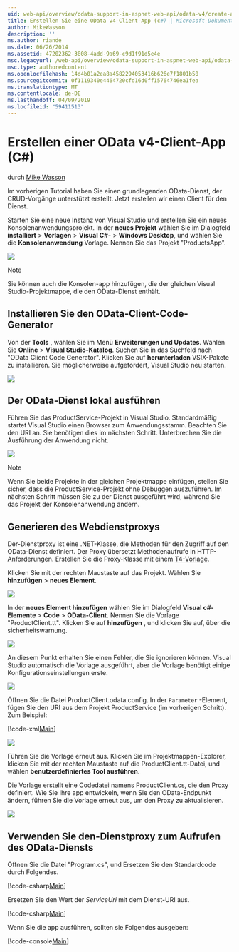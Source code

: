 ```yaml
---
uid: web-api/overview/odata-support-in-aspnet-web-api/odata-v4/create-an-odata-v4-client-app
title: Erstellen Sie eine OData v4-Client-App (c#) | Microsoft-Dokumentation
author: MikeWasson
description: ''
ms.author: riande
ms.date: 06/26/2014
ms.assetid: 47202362-3808-4add-9a69-c9d1f91d5e4e
msc.legacyurl: /web-api/overview/odata-support-in-aspnet-web-api/odata-v4/create-an-odata-v4-client-app
msc.type: authoredcontent
ms.openlocfilehash: 14d4b01a2ea8a4582294053416b626e7f1801b50
ms.sourcegitcommit: 0f1119340e4464720cfd16d0ff15764746ea1fea
ms.translationtype: MT
ms.contentlocale: de-DE
ms.lasthandoff: 04/09/2019
ms.locfileid: "59411513"
---
```

# <a name="create-an-odata-v4-client-app-c"></a>Erstellen einer OData v4-Client-App (C#)

durch [Mike Wasson](https://github.com/MikeWasson)

Im vorherigen Tutorial haben Sie einen grundlegenden OData-Dienst, der CRUD-Vorgänge unterstützt erstellt. Jetzt erstellen wir einen Client für den Dienst.

Starten Sie eine neue Instanz von Visual Studio und erstellen Sie ein neues Konsolenanwendungsprojekt. In der **neues Projekt** wählen Sie im Dialogfeld **installiert** &gt; **Vorlagen** &gt; **Visual C#-** &gt; **Windows Desktop**, und wählen Sie die **Konsolenanwendung** Vorlage. Nennen Sie das Projekt &quot;ProductsApp&quot;.

![](create-an-odata-v4-client-app/_static/image1.png)

> [!NOTE]
> Sie können auch die Konsolen-app hinzufügen, die der gleichen Visual Studio-Projektmappe, die den OData-Dienst enthält.


## <a name="install-the-odata-client-code-generator"></a>Installieren Sie den OData-Client-Code-Generator

Von der **Tools** , wählen Sie im Menü **Erweiterungen und Updates**. Wählen Sie **Online** &gt; **Visual Studio-Katalog**. Suchen Sie in das Suchfeld nach &quot;OData Client Code Generator&quot;. Klicken Sie auf **herunterladen** VSIX-Pakete zu installieren. Sie möglicherweise aufgefordert, Visual Studio neu starten.

[![](create-an-odata-v4-client-app/_static/image3.png)](create-an-odata-v4-client-app/_static/image2.png)

## <a name="run-the-odata-service-locally"></a>Der OData-Dienst lokal ausführen

Führen Sie das ProductService-Projekt in Visual Studio. Standardmäßig startet Visual Studio einen Browser zum Anwendungsstamm. Beachten Sie den URI an. Sie benötigen dies im nächsten Schritt. Unterbrechen Sie die Ausführung der Anwendung nicht.

![](create-an-odata-v4-client-app/_static/image4.png)

> [!NOTE]
> Wenn Sie beide Projekte in der gleichen Projektmappe einfügen, stellen Sie sicher, dass die ProductService-Projekt ohne Debuggen auszuführen. Im nächsten Schritt müssen Sie zu der Dienst ausgeführt wird, während Sie das Projekt der Konsolenanwendung ändern.


## <a name="generate-the-service-proxy"></a>Generieren des Webdienstproxys

Der-Dienstproxy ist eine .NET-Klasse, die Methoden für den Zugriff auf den OData-Dienst definiert. Der Proxy übersetzt Methodenaufrufe in HTTP-Anforderungen. Erstellen Sie die Proxy-Klasse mit einem [T4-Vorlage](https://msdn.microsoft.com/library/bb126445.aspx).

Klicken Sie mit der rechten Maustaste auf das Projekt. Wählen Sie **hinzufügen** &gt; **neues Element**.

![](create-an-odata-v4-client-app/_static/image5.png)

In der **neues Element hinzufügen** wählen Sie im Dialogfeld **Visual c#-Elemente** &gt; **Code** &gt; **OData-Client**. Nennen Sie die Vorlage &quot;ProductClient.tt&quot;. Klicken Sie auf **hinzufügen** , und klicken Sie auf, über die sicherheitswarnung.

[![](create-an-odata-v4-client-app/_static/image7.png)](create-an-odata-v4-client-app/_static/image6.png)

An diesem Punkt erhalten Sie einen Fehler, die Sie ignorieren können. Visual Studio automatisch die Vorlage ausgeführt, aber die Vorlage benötigt einige Konfigurationseinstellungen erste.

[![](create-an-odata-v4-client-app/_static/image9.png)](create-an-odata-v4-client-app/_static/image8.png)

Öffnen Sie die Datei ProductClient.odata.config. In der `Parameter` -Element, fügen Sie den URI aus dem Projekt ProductService (im vorherigen Schritt). Zum Beispiel:

[!code-xml[Main](create-an-odata-v4-client-app/samples/sample1.xml)]

[![](create-an-odata-v4-client-app/_static/image11.png)](create-an-odata-v4-client-app/_static/image10.png)

Führen Sie die Vorlage erneut aus. Klicken Sie im Projektmappen-Explorer, klicken Sie mit der rechten Maustaste auf die ProductClient.tt-Datei, und wählen **benutzerdefiniertes Tool ausführen**.

Die Vorlage erstellt eine Codedatei namens ProductClient.cs, die den Proxy definiert. Wie Sie Ihre app entwickeln, wenn Sie den OData-Endpunkt ändern, führen Sie die Vorlage erneut aus, um den Proxy zu aktualisieren.

![](create-an-odata-v4-client-app/_static/image12.png)

## <a name="use-the-service-proxy-to-call-the-odata-service"></a>Verwenden Sie den-Dienstproxy zum Aufrufen des OData-Diensts

Öffnen Sie die Datei "Program.cs", und Ersetzen Sie den Standardcode durch Folgendes.

[!code-csharp[Main](create-an-odata-v4-client-app/samples/sample2.cs)]

Ersetzen Sie den Wert der *ServiceUri* mit dem Dienst-URI aus.

[!code-csharp[Main](create-an-odata-v4-client-app/samples/sample3.cs)]

Wenn Sie die app ausführen, sollten sie Folgendes ausgeben:

[!code-console[Main](create-an-odata-v4-client-app/samples/sample4.cmd)]
